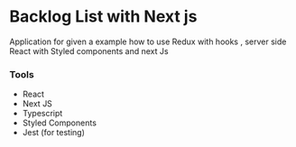 # Backlog List with Next js

Application for given a example how to use Redux with hooks , server side React with Styled components and next Js

### Tools

* React
* Next JS
* Typescript
* Styled Components
* Jest (for testing)
